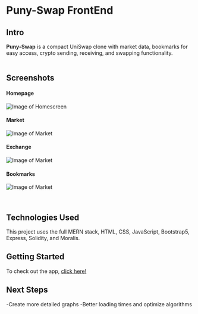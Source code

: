 # Puny-Swap FrontEnd

## Intro

**Puny-Swap** is a compact UniSwap clone with market data, bookmarks for easy access, crypto sending, receiving, and swapping functionality.
<br>
<br>

## Screenshots

#### Homepage
![Image of Homescreen](https://i.ibb.co/VTmCmns/image.png)

#### Market
![Image of Market](https://i.ibb.co/VTNBwb1/image.png)

#### Exchange
![Image of Market](https://i.ibb.co/s5pgK3Z/image.png)

#### Bookmarks
![Image of Market](https://i.ibb.co/nrT8zKw/image.png)

<br>

## Technologies Used

This project uses the full MERN stack, HTML, CSS, JavaScript, Bootstrap5, Express, Solidity, and Moralis.

## Getting Started

To check out the app, <a href="https://puny-swap-final.herokuapp.com/" target="_blank">click here!</a>

## Next Steps

-Create more detailed graphs
-Better loading times and optimize algorithms
